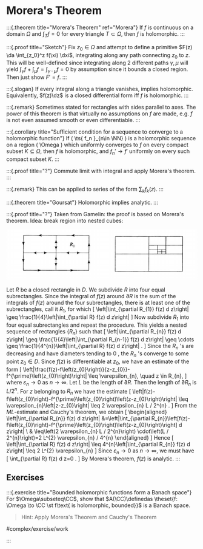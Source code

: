 # Morera's Theorem 

:::{.theorem title="Morera's Theorem" ref="Morera"}
If $f$ is continuous on a domain $\Omega$ and $\int_T f = 0$ for every triangle $T\subset \Omega$, then $f$ is holomorphic.
:::

:::{.proof title="Sketch"}
Fix $z_0\in \Omega$ and attempt to define a primitive $F(z) \da \int_{z_0}^z f(\xi) \dxi$, integrating along any path connecting $z_0$ to $z$.
This will be well-defined since integrating along 2 different paths $\gamma, \mu$ will yield $\int_\gamma f + \int_\mu f = \int_{\gamma \cdot \mu} f = 0$ by assumption since it bounds a closed region.
Then just show $F' = f$.
:::

:::{.slogan}
If every integral along a triangle vanishes, implies holomorphic.
Equivalently, $f(z)\dz$ is a closed differential form iff $f$ is holomorphic.
:::

:::{.remark}
Sometimes stated for rectangles with sides parallel to axes.
The power of this theorem is that virtually no assumptions on $f$ are made, e.g. $f$ is not even assumed smooth or even differentiable.
:::

:::{.corollary title="Sufficient condition for a sequence to converge to a holomorphic function"}
If \( \ts{ f_n }_{n\in \NN} \) is a holomorphic sequence on a region \( \Omega  \) which uniformly converges to $f$ on every compact subset $K \subseteq \Omega$, then $f$ is holomorphic, and $f_n' \to f'$ uniformly on every such compact subset $K$.
:::

:::{.proof title="?"}
Commute limit with integral and apply Morera's theorem.
:::

:::{.remark}
This can be applied to series of the form $\sum_k f_k(z)$.
:::

:::{.theorem title="Goursat"}
Holomorphic implies analytic.
:::

:::{.proof title="?"}
Taken from Gamelin: the proof is based on Morera's theorem. 
Idea: break region into nested cubes:

![](figures/2021-12-10_19-47-54.png)

Let $R$ be a closed rectangle in $D$. We subdivide $R$ into four equal subrectangles. Since the integral of $f(z)$ around $\partial R$ is the sum of the integrals of $f(z)$ around the four subrectangles, there is at least one of the subrectangles, call it $R_{1}$, for which
\[
\left|\int_{\partial R_{1}} f(z) d z\right| \geq \frac{1}{4}\left|\int_{\partial R} f(z) d z\right|
\]
Now subdivide $R_{1}$ into four equal subrectangles and repeat the procedure. This yields a nested sequence of rectangles $\left\{R_{n}\right\}$ such that
\[
\left|\int_{\partial R_{n}} f(z) d z\right| \geq \frac{1}{4}\left|\int_{\partial R_{n-1}} f(z) d z\right| \geq \cdots \geq \frac{1}{4^{n}}\left|\int_{\partial R} f(z) d z\right| .
\]
Since the $R_{n}$ 's are decreasing and have diameters tending to 0 , the $R_{n}$ 's converge to some point $z_{0} \in D$. Since $f(z)$ is differentiable at $z_{0}$, we have an estimate of the form
\[
\left|\frac{f(z)-f\left(z_{0}\right)}{z-z_{0}}-f^{\prime}\left(z_{0}\right)\right| \leq \varepsilon_{n}, \quad z \in R_{n},
\]
where $\varepsilon_{n} \rightarrow 0$ as $n \rightarrow \infty$. Let $L$ be the length of $\partial R$. Then the length of $\partial R_{n}$ is $L / 2^{n}$. For $z$ belonging to $R_{n}$ we have the estimate
\[
\left|f(z)-f\left(z_{0}\right)-f^{\prime}\left(z_{0}\right)\left(z-z_{0}\right)\right| \leq \varepsilon_{n}\left|z-z_{0}\right| \leq 2 \varepsilon_{n} L / 2^{n} .
\]
From the $M L$-estimate and Cauchy's theorem, we obtain
\[
\begin{aligned}
\left|\int_{\partial R_{n}} f(z) d z\right| &=\left|\int_{\partial R_{n}}\left[f(z)-f\left(z_{0}\right)-f^{\prime}\left(z_{0}\right)\left(z-z_{0}\right)\right] d z\right| \\
& \leq\left(2 \varepsilon_{n} L / 2^{n}\right) \cdot\left(L / 2^{n}\right)=2 L^{2} \varepsilon_{n} / 4^{n}
\end{aligned}
\]
Hence
\[
\left|\int_{\partial R} f(z) d z\right| \leq 4^{n}\left|\int_{\partial R_{n}} f(z) d z\right| \leq 2 L^{2} \varepsilon_{n}
\]
Since $\varepsilon_{n} \rightarrow 0$ as $n \rightarrow \infty$, we must have
\[
\int_{\partial R} f(z) d z=0 .
\]
By Morera's theorem, $f(z)$ is analytic.
:::

## Exercises

:::{.exercise title="Bounded holomorphic functions form a Banach space"}
For $\Omega\subseteq\CC$, show that $A(\CC)\definedas \theset{f: \Omega \to \CC \st f\text{ is holomorphic, bounded}}$ is a Banach space.

> Hint: Apply Morera's Theorem and Cauchy's Theorem

#complex/exercise/work

:::


